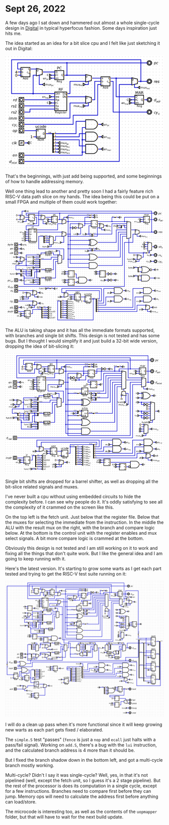 # Sept 26, 2022

A few days ago I sat down and hammered out almost a whole single-cycle design in [Digital](https://github.com/hneemann/Digital) in typical hyperfocus fashion. Some days inspiration just hits me.

The idea started as an idea for a bit slice cpu and I felt like just sketching it out in Digital:

![Simple Add-Only Data Path](./img/simple_datapath.png)

That's the beginnings, with just add being supported, and some beginnings of how to handle addressing memory.

Well one thing lead to another and pretty soon I had a fairly feature rich RISC-V data path slice on my hands. The idea being this could be put on a small FPGA and multiple of them could work together:

![RISC-V Data Path Slice](./img/riscv_slice.png)

The ALU is taking shape and it has all the immediate formats supported, with branches and single bit shifts. This design is not tested and has some bugs. But I thought I would simplify it and just build a 32-bit wide version, dropping the idea of bit-slicing it:


![RISC-V Single Cycle CPU](./img/simple-riscv.png)

Single bit shifts are dropped for a barrel shifter, as well as dropping all the bit-slice related signals and muxes.

I've never built a cpu without using embedded circuits to hide the complexity before. I can see why people do it. It's oddly satisfying to see all the complexity of it crammed on the screen like this.

On the top left is the fetch unit. Just below that the register file. Below that the muxes for selecting the immediate from the instruction. In the middle the ALU with the result mux on the right, with the branch and compare logic below. At the bottom is the control unit with the register enables and mux select signals. A bit more compare logic is crammed at the bottom.

Obviously this design is not tested and I am still working on it to work and fixing all the things that don't quite work. But I like the general idea and I am going to keep running with it.

Here's the latest version. It's starting to grow some warts as I get each part tested and trying to get the RISC-V test suite running on it:

![RISC-V Growing Warts](./img/single-cycle_growing_warts.png)

I will do a clean up pass when it's more functional since it will keep growing new warts as each part gets fixed / elaborated.

The `simple.S` test "passes" (`fence` is just a `nop` and `ecall` just halts with a pass/fail signal). Working on `add.S`, there's a bug with the `lui` instruction, and the calculated branch address is 4 more than it should be.

But I fixed the branch shadow down in the bottom left, and got a multi-cycle branch mostly working.

Multi-cycle? Didn't I say it was single-cycle? Well, yes, in that it's not pipelined (well, except the fetch unit, so I guess it's a 2 stage pipeline). But the rest of the processor is does its computation in a single cycle, except for a few instructions. Branches need to compare first before they can jump. Memory ops will need to calculate the address first before anything can load/store.

The microcode is interesting too, as well as the contents of the `uopmapper` folder, but that will have to wait for the next build update.
